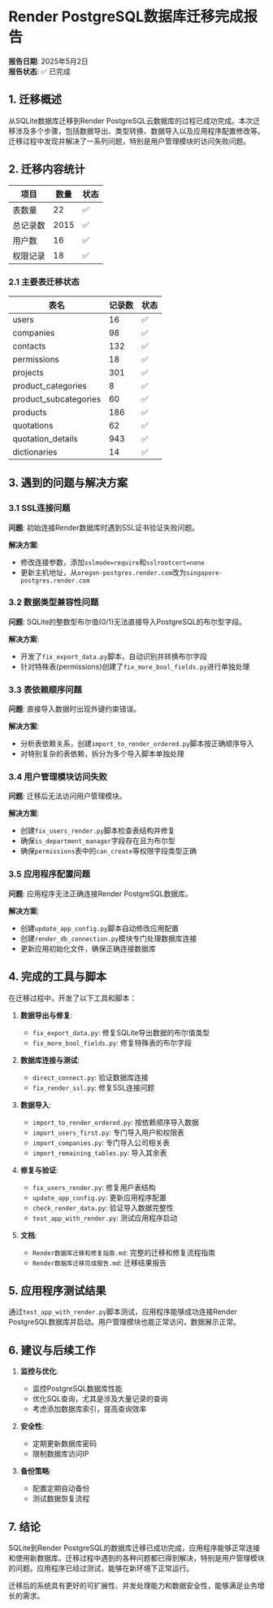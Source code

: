 # Render PostgreSQL数据库迁移完成报告

**报告日期**: 2025年5月2日  
**报告状态**: ✅ 已完成  

## 1. 迁移概述

从SQLite数据库迁移到Render PostgreSQL云数据库的过程已成功完成。本次迁移涉及多个步骤，包括数据导出、类型转换、数据导入以及应用程序配置修改等。迁移过程中发现并解决了一系列问题，特别是用户管理模块的访问失败问题。

## 2. 迁移内容统计

| 项目 | 数量 | 状态 |
|------|-----|------|
| 表数量 | 22 | ✅ |
| 总记录数 | 2015 | ✅ |
| 用户数 | 16 | ✅ |
| 权限记录 | 18 | ✅ |

### 2.1 主要表迁移状态

| 表名 | 记录数 | 状态 |
|------|-------|------|
| users | 16 | ✅ |
| companies | 98 | ✅ |
| contacts | 132 | ✅ |
| permissions | 18 | ✅ |
| projects | 301 | ✅ |
| product_categories | 8 | ✅ |
| product_subcategories | 60 | ✅ |
| products | 186 | ✅ |
| quotations | 62 | ✅ |
| quotation_details | 943 | ✅ |
| dictionaries | 14 | ✅ |

## 3. 遇到的问题与解决方案

### 3.1 SSL连接问题

**问题**: 初始连接Render数据库时遇到SSL证书验证失败问题。

**解决方案**:
- 修改连接参数，添加`sslmode=require`和`sslrootcert=none`
- 更新主机地址，从`oregon-postgres.render.com`改为`singapore-postgres.render.com`

### 3.2 数据类型兼容性问题

**问题**: SQLite的整数型布尔值(0/1)无法直接导入PostgreSQL的布尔型字段。

**解决方案**:
- 开发了`fix_export_data.py`脚本，自动识别并转换布尔字段
- 针对特殊表(permissions)创建了`fix_more_bool_fields.py`进行单独处理

### 3.3 表依赖顺序问题

**问题**: 直接导入数据时出现外键约束错误。

**解决方案**:
- 分析表依赖关系，创建`import_to_render_ordered.py`脚本按正确顺序导入
- 对特别复杂的表依赖，拆分为多个导入脚本单独处理

### 3.4 用户管理模块访问失败

**问题**: 迁移后无法访问用户管理模块。

**解决方案**:
- 创建`fix_users_render.py`脚本检查表结构并修复
- 确保`is_department_manager`字段存在且为布尔型
- 确保`permissions`表中的`can_create`等权限字段类型正确

### 3.5 应用程序配置问题

**问题**: 应用程序无法正确连接Render PostgreSQL数据库。

**解决方案**:
- 创建`update_app_config.py`脚本自动修改应用配置
- 创建`render_db_connection.py`模块专门处理数据库连接
- 更新应用初始化文件，确保正确连接数据库

## 4. 完成的工具与脚本

在迁移过程中，开发了以下工具和脚本：

1. **数据导出与修复**:
   - `fix_export_data.py`: 修复SQLite导出数据的布尔值类型
   - `fix_more_bool_fields.py`: 修复特殊表的布尔字段

2. **数据库连接与测试**:
   - `direct_connect.py`: 验证数据库连接
   - `fix_render_ssl.py`: 修复SSL连接问题

3. **数据导入**:
   - `import_to_render_ordered.py`: 按依赖顺序导入数据
   - `import_users_first.py`: 专门导入用户和权限表
   - `import_companies.py`: 专门导入公司相关表
   - `import_remaining_tables.py`: 导入其余表

4. **修复与验证**:
   - `fix_users_render.py`: 修复用户表结构
   - `update_app_config.py`: 更新应用程序配置
   - `check_render_data.py`: 验证导入数据完整性
   - `test_app_with_render.py`: 测试应用程序启动

5. **文档**:
   - `Render数据库迁移和修复指南.md`: 完整的迁移和修复流程指南
   - `Render数据库迁移完成报告.md`: 迁移结果报告

## 5. 应用程序测试结果

通过`test_app_with_render.py`脚本测试，应用程序能够成功连接Render PostgreSQL数据库并启动。用户管理模块也能正常访问，数据展示正常。

## 6. 建议与后续工作

1. **监控与优化**:
   - 监控PostgreSQL数据库性能
   - 优化SQL查询，尤其是涉及大量记录的查询
   - 考虑添加数据库索引，提高查询效率

2. **安全性**:
   - 定期更新数据库密码
   - 限制数据库访问IP

3. **备份策略**:
   - 配置定期自动备份
   - 测试数据恢复流程

## 7. 结论

SQLite到Render PostgreSQL的数据库迁移已成功完成，应用程序能够正常连接和使用新数据库。迁移过程中遇到的各种问题都已得到解决，特别是用户管理模块的问题。应用程序已经过测试，能够在新环境下正常运行。

迁移后的系统具有更好的可扩展性、并发处理能力和数据安全性，能够满足业务增长的需求。 